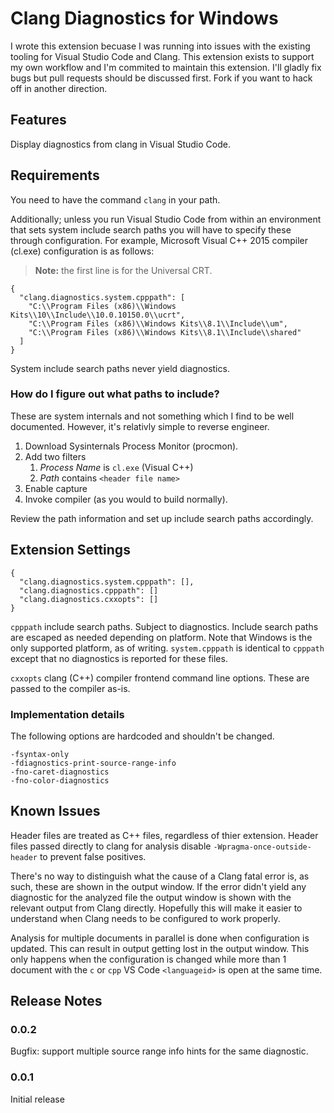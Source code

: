 # Clang Diagnostics for Windows

I wrote this extension becuase I was running into issues with the existing tooling for Visual Studio Code and Clang. This extension exists to support my own workflow and I'm commited to maintain this extension. I'll gladly fix bugs but pull requests should be discussed first. Fork if you want to hack off in another direction.

## Features

Display diagnostics from clang in Visual Studio Code.

## Requirements

You need to have the command `clang` in your path.

Additionally; unless you run Visual Studio Code from within an environment that sets system include search paths you will have to specify these through configuration. For example, Microsoft Visual C++ 2015 compiler (cl.exe) configuration is as follows:

> **Note:** the first line is for the Universal CRT.

```
{
  "clang.diagnostics.system.cpppath": [
    "C:\\Program Files (x86)\\Windows Kits\\10\\Include\\10.0.10150.0\\ucrt",
    "C:\\Program Files (x86)\\Windows Kits\\8.1\\Include\\um",
    "C:\\Program Files (x86)\\Windows Kits\\8.1\\Include\\shared"
  ]
}
```

System include search paths never yield diagnostics.

### How do I figure out what paths to include?

These are system internals and not something which I find to be well documented. However, it's relativly simple to reverse engineer.

1. Download Sysinternals Process Monitor (procmon). 
2. Add two filters
    1. *Process Name* is `cl.exe` (Visual C++)
    2. *Path* contains `<header file name>`
3. Enable capture
4. Invoke compiler (as you would to build normally).

Review the path information and set up include search paths accordingly.

## Extension Settings

```
{
  "clang.diagnostics.system.cpppath": [],
  "clang.diagnostics.cpppath": []
  "clang.diagnostics.cxxopts": []
}
```

`cpppath` include search paths. Subject to diagnostics. Include search paths are escaped as needed depending on platform. Note that Windows is the only supported platform, as of writing. `system.cpppath` is identical to `cpppath` except that no diagnostics is reported for these files.

`cxxopts` clang (C++) compiler frontend command line options. These are passed to the compiler as-is.

### Implementation details

The following options are hardcoded and shouldn't be changed.

```
-fsyntax-only
-fdiagnostics-print-source-range-info
-fno-caret-diagnostics
-fno-color-diagnostics
```

## Known Issues

Header files are treated as C++ files, regardless of thier extension. Header files passed directly to clang for analysis disable `-Wpragma-once-outside-header` to prevent false positives.

There's no way to distinguish what the cause of a Clang fatal error is, as such, these are shown in the output window. If the error didn't yield any diagnostic for the analyzed file the output window is shown with the relevant output from Clang directly. Hopefully this will make it easier to understand when Clang needs to be configured to work properly.

Analysis for multiple documents in parallel is done when configuration is updated. This can result in output getting lost in the output window. This only happens when the configuration is changed while more than 1 document with the `c` or `cpp` VS Code `<languageid>` is open at the same time.

## Release Notes

### 0.0.2

Bugfix: support multiple source range info hints for the same diagnostic.

### 0.0.1

Initial release
